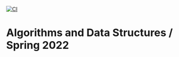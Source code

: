 [![CI](https://github.com/stnrepin/algorithms-and-data-structures-spring-2022/actions/workflows/ci.yml/badge.svg?branch=main)](https://github.com/stnrepin/algorithms-and-data-structures-spring-2022/actions/workflows/ci.yml)

# Algorithms and Data Structures / Spring 2022

